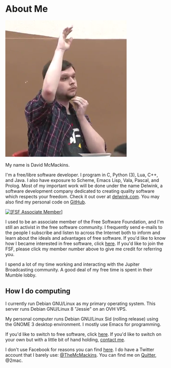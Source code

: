 <title>About that GNU+Linux Guy</title>

About Me
========

<img src="/res/photos/tv-star.png" alt="[Photo]"/>

My name is David McMackins.

I'm a free/libre software developer. I program in C, Python (3), Lua, C++, and
Java. I also have exposure to Scheme, Emacs Lisp, Vala, Pascal, and
Prolog. Most of my important work will be done under the name Delwink, a
software development company dedicated to creating quality software which
respects your freedom. Check it out over at
[delwink.com](https://delwink.com). You may also find my personal code on
[GitHub](https://github.com/2mac).

<a href="https://www.fsf.org/register_form?referrer=12889">
<img src="https://static.fsf.org/nosvn/associate/fsf-12889.png" 
     alt="[FSF Associate Member]" />
</a>

I used to be an associate member of the Free Software Foundation, and I'm still
an activist in the free software community. I frequently send e-mails to the
people I subscribe and listen to across the Internet both to inform and learn
about the ideals and advantages of free software. If you'd like to know how I
became interested in free software, click [here](/stories/fsf.html). If you'd
like to join the FSF, please click my member number above to give me credit for
referring you.

I spend a lot of my time working and interacting with the Jupiter Broadcasting
community. A good deal of my free time is spent in their Mumble lobby.

How I do computing
------------------

I currently run Debian GNU/Linux as my primary operating system. This 
server runs Debian GNU/Linux 8 "Jessie" on an OVH VPS.

My personal computer runs Debian GNU/Linux Sid (rolling release) using the
GNOME 3 desktop environment. I mostly use Emacs for programming.

If you'd like to switch to free software, click [here](/switch). If you'd like
to switch on your own but with a little bit of hand holding, 
[contact me](/contact.html).

I don't use Facebook for reasons you can find [here][1]. I do have a Twitter 
account that I barely use: [@TheMcMackins][2]. You can find me on [Quitter][3],
@2mac.

[1]: http://stallman.org/facebook.html
[2]: http://twitter.com/themcmackins
[3]: https://quitter.se

